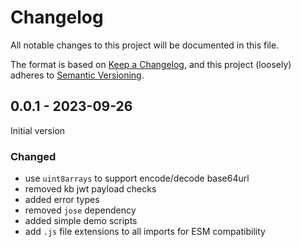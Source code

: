 # Changelog

All notable changes to this project will be documented in this file.

The format is based on [Keep a Changelog](https://keepachangelog.com/en/1.0.0/),
and this project (loosely) adheres to [Semantic Versioning](https://semver.org/spec/v2.0.0.html).

## 0.0.1 - 2023-09-26

Initial version

### Changed
- use `uint8arrays` to support encode/decode base64url
- removed kb jwt payload checks
- added error types
- removed `jose` dependency
- added simple demo scripts
- add `.js` file extensions to all imports for ESM compatibility